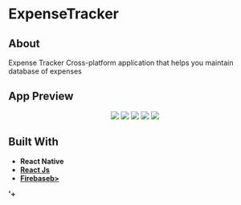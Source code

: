 # ExpenseTracker



## About

<p>
  Expense Tracker Cross-platform application that helps you maintain database of expenses
</p>

## App Preview

<p align="center">
<span align="center">
  <img src="https://media.giphy.com/media/3EbSLrinWzIz1Ziz41/giphy.gif"/>
  <img src="https://media.giphy.com/media/8EiLRA7kIE2fBuVOph/giphy.gif"/>
  <img src="https://media.giphy.com/media/XdKnTXDqnXBNBETqNq/giphy.gif"/>
  <img src="https://media.giphy.com/media/Gdx8d18HOHvLflIxHf/giphy.gif"/>
  <img src="https://media.giphy.com/media/DQ81IeAkqmbFQzSWXC/giphy.gif"/>
</span>
</p>

## Built With

<ul>
  <li><b>React Native</b></a></li>
  <li><a href="https://developer.android.com/kotlin/coroutines"><b>React Js</b></a></li>
  
  <li><a href="https://developer.android.com/jetpack/docs/guide"><b>Firebaseb></a>
    
  </li>

</ul>


'+
